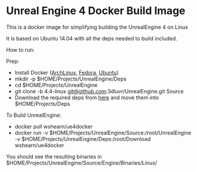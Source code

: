 Unreal Engine 4 Docker Build Image
=========

This is a docker image for simplifying building the UnrealEngine 4 on Linux

It is based on Ubuntu 14.04 with all the deps needed to build included.

How to run:

Prep:
 - Install Docker ([ArchLinux], [Fedora], [Ubuntu])
 - mkdir -p $HOME/Projects/UnrealEngine/Deps
 - cd $HOME/Projects/UnrealEngine
 - git clone -b 4.4-linux git@github.com:3dluvr/UnrealEngine.git Source
 - Download the required deps from [here] and move them into $HOME/Projects/Deps

To Build UnrealEngine:
 - docker pull wshearn/ue4docker
 - docker run -v $HOME/Projects/UnrealEngine/Source:/root/UnrealEngine -v $HOME/Projects/UnrealEngine/Deps:/root/Download wshearn/ue4docker

You should see the resulting binaries in $HOME/Projects/UnrealEngine/Source/Engine/Binaries/Linux/

[ArchLinux]: https://wiki.archlinux.org/index.php/Docker
[Fedora]: http://docs.docker.com/installation/fedora/
[Ubuntu]: http://docs.docker.com/installation/ubuntulinux/
[here]: https://github.com/3dluvr/UnrealEngine/releases/tag/4.4.0-release